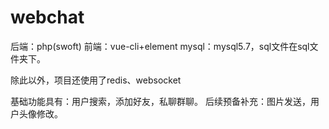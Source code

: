 # webchat
后端：php(swoft)
前端：vue-cli+element
mysql：mysql5.7，sql文件在sql文件夹下。

除此以外，项目还使用了redis、websocket

基础功能具有：用户搜索，添加好友，私聊群聊。
后续预备补充：图片发送，用户头像修改。
